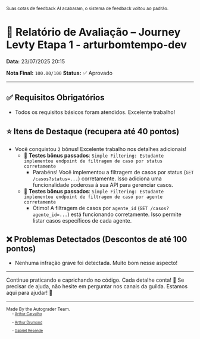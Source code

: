 <sup>Suas cotas de feedback AI acabaram, o sistema de feedback voltou ao padrão.</sup>

# 🧪 Relatório de Avaliação – Journey Levty Etapa 1 - arturbomtempo-dev

**Data:** 23/07/2025 20:15

**Nota Final:** `100.00/100`
**Status:** ✅ Aprovado

---
## ✅ Requisitos Obrigatórios
- Todos os requisitos básicos foram atendidos. Excelente trabalho!

## ⭐ Itens de Destaque (recupera até 40 pontos)
- Você conquistou `2` bônus! Excelente trabalho nos detalhes adicionais!
  - 🌟 **Testes bônus passados**: `Simple Filtering: Estudante implementou endpoint de filtragem de caso por status corretamente`
    - Parabéns! Você implementou a filtragem de casos por status (`GET /casos?status=...`) corretamente. Isso adiciona uma funcionalidade poderosa à sua API para gerenciar casos.
  - 🌟 **Testes bônus passados**: `Simple Filtering: Estudante implementou endpoint de filtragem de caso por agente corretamente`
    - Ótimo! A filtragem de casos por `agente_id` (`GET /casos?agente_id=...`) está funcionando corretamente. Isso permite listar casos específicos de cada agente.

## ❌ Problemas Detectados (Descontos de até 100 pontos)
- Nenhuma infração grave foi detectada. Muito bom nesse aspecto!

---
Continue praticando e caprichando no código. Cada detalhe conta! 💪
Se precisar de ajuda, não hesite em perguntar nos canais da guilda. Estamos aqui para ajudar! 🤝

---
<sup>Made By the Autograder Team.</sup><br>&nbsp;&nbsp;&nbsp;&nbsp;<sup><sup>- [Arthur Carvalho](https://github.com/ArthurCRodrigues)</sup></sup><br>&nbsp;&nbsp;&nbsp;&nbsp;<sup><sup>- [Arthur Drumond](https://github.com/drumondpucminas)</sup></sup><br>&nbsp;&nbsp;&nbsp;&nbsp;<sup><sup>- [Gabriel Resende](https://github.com/gnvr29)</sup></sup>